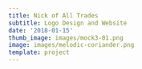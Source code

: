 ```yaml
---
title: Nick of All Trades
subtitle: Logo Design and Website
date: '2018-01-15'
thumb_image: images/mock3-01.png
image: images/melodic-coriander.png
template: project
---
```

